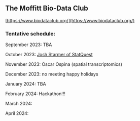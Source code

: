 ## The Moffitt Bio-Data Club
[https://www.biodataclub.org/](https://www.biodataclub.org/)

### Tentative schedule:

September 2023: TBA

October 2023: [Josh Starmer of StatQuest](https://www.youtube.com/c/joshstarmer)

November 2023: Oscar Ospina (spatial transcriptomics)

December 2023: no meeting happy holidays

January 2024: TBA

February 2024: Hackathon!!!

March 2024: 

April 2024:
